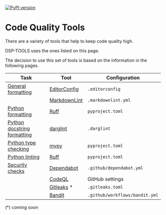 [![PyPI version](https://badge.fury.io/py/dsp-tools.svg)](https://badge.fury.io/py/dsp-tools)

# Code Quality Tools

There are a variety of tools that help to keep code quality high.

DSP-TOOLS uses the ones listed on this page.

The decision to use this set of tools is based on the information in the following pages.

| Task                                                            | Tool                                                               | Configuration                  |
|-----------------------------------------------------------------|--------------------------------------------------------------------|--------------------------------|
| [General formatting](./general-formatting.md)                   | [EditorConfig](https://EditorConfig.org/)                          | `.editorconfig`                |
|                                                                 | [MarkdownLint](https://github.com/igorshubovych/markdownlint-cli/) | `.markdownlint.yml`            |
| [Python formatting](./python-formatting.md)                     | [Ruff](https://pypi.org/project/ruff/)                             | `pyproject.toml`               |
| [Python docstring formatting](./python-docstring-formatting.md) | [darglint](https://pypi.org/project/darglint/)                     | `.darglint`                    |
| [Python type checking](./python-type-checking.md)               | [mypy](https://pypi.org/project/mypy/)                             | `pyproject.toml`               |
| [Python linting](./python-linting.md)                           | [Ruff](https://pypi.org/project/ruff/)                             | `pyproject.toml`               |
| [Security checks](./security.md)                                | [Dependabot](https://docs.github.com/en/code-security/dependabot)  | `.github/dependabot.yml`       |
|                                                                 | [CodeQL](https://codeql.github.com/)                               | GitHub settings                |
|                                                                 | [Gitleaks](https://gitleaks.io/) *                                 | `.gitleaks.toml`               |
|                                                                 | [Bandit](https://pypi.org/project/bandit/)                         | `.github/workflows/bandit.yml` |

(*) coming soon  
